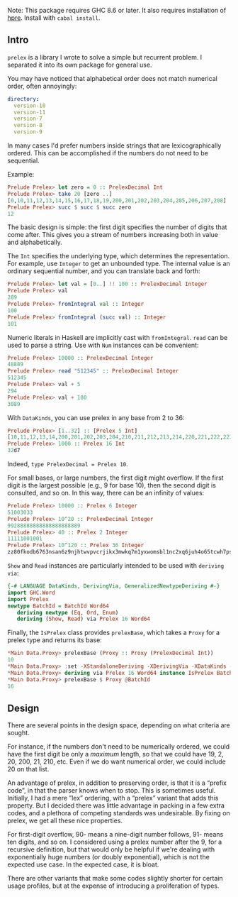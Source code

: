 Note:  This package requires GHC 8.6 or later.  It also requires
installation of [hpre](https://github.com/galenhuntington/hpre).
Install with `cabal install`.

##  Intro

`prelex` is a library I wrote to solve a simple but recurrent problem.
I separated it into its own package for general use.

You may have noticed that alphabetical order does not match numerical
order, often annoyingly:

```yaml
directory:
  version-10
  version-11
  version-7
  version-8
  version-9
```

In many cases I'd prefer numbers inside strings that are
lexicographically ordered.  This can be accomplished if the numbers
do not need to be sequential.

Example:

```haskell
Prelude Prelex> let zero = 0 :: PrelexDecimal Int
Prelude Prelex> take 20 [zero ..]
[0,10,11,12,13,14,15,16,17,18,19,200,201,202,203,204,205,206,207,208]
Prelude Prelex> succ $ succ $ succ zero
12
```

The basic design is simple: the first digit specifies the number of
digits that come after.  This gives you a stream of numbers increasing
both in value and alphabetically.

The `Int` specifies the underlying type, which determines the
representation.  For example, use `Integer` to get an unbounded type.
The internal value is an ordinary sequential number, and you can
translate back and forth:


```haskell
Prelude Prelex> let val = [0..] !! 100 :: PrelexDecimal Integer
Prelude Prelex> val
289
Prelude Prelex> fromIntegral val :: Integer
100
Prelude Prelex> fromIntegral (succ val) :: Integer
101
```

Numeric literals in Haskell are implicitly cast with `fromIntegral`.
`read` can be used to parse a string.  Use with `Num` instances can
be convenient:

```haskell
Prelude Prelex> 10000 :: PrelexDecimal Integer
48889
Prelude Prelex> read "512345" :: PrelexDecimal Integer
512345
Prelude Prelex> val + 5
294
Prelude Prelex> val + 100
3089
```

With `DataKinds`, you can use prelex in any base from 2 to 36:

```haskell
Prelude Prelex> [1..32] :: [Prelex 5 Int]
[10,11,12,13,14,200,201,202,203,204,210,211,212,213,214,220,221,222,223,224,230,231,232,233,234,240,241,242,243,244,3000,3001]
Prelude Prelex> 1000 :: Prelex 16 Int
32d7
```

Indeed, `type PrelexDecimal = Prelex 10`.

For small bases, or large numbers, the first digit might overflow.
If the first digit is the largest possible (e.g., 9 for base 10),
then the second digit is consulted, and so on.  In this way, there
can be an infinity of values:

```haskell
Prelude Prelex> 10000 :: Prelex 6 Integer
51003033
Prelude Prelex> 10^20 :: PrelexDecimal Integer
99288888888888888888889
Prelude Prelex> 40 :: Prelex 2 Integer
11111001001
Prelude Prelex> 10^120 :: Prelex 36 Integer
zz80fkodb6763nsan6z9njhtwvpvcrjikx3mwkq7m1yxwomsbl1nc2xq6juh4o65tcwh7ps3rb0uu6t8r
```

`Show` and `Read` instances are particularly intended to be used with
`deriving via`:

```haskell
{-# LANGUAGE DataKinds, DerivingVia, GeneralizedNewtypeDeriving #-}
import GHC.Word
import Prelex
newtype BatchId = BatchId Word64
   deriving newtype (Eq, Ord, Enum)
   deriving (Show, Read) via Prelex 16 Word64
```

Finally, the `IsPrelex` class provides `prelexBase`, which takes a
`Proxy` for a prelex type and returns its base:

```haskell
*Main Data.Proxy> prelexBase (Proxy :: Proxy (PrelexDecimal Int))
10
*Main Data.Proxy> :set -XStandaloneDeriving -XDerivingVia -XDataKinds -XTypeApplications
*Main Data.Proxy> deriving via Prelex 16 Word64 instance IsPrelex BatchId
*Main Data.Proxy> prelexBase $ Proxy @BatchId
16
```


##  Design

There are several points in the design space, depending on what
criteria are sought.

For instance, if the numbers don't need to be numerically ordered,
we could have the first digit be only a _maximum_ length, so that we
could have 19, 2, 20, 200, 21, 210, etc.  Even if we do want numerical
order, we could include 20 on that list.

An advantage of prelex, in addition to preserving order, is that
it is a “prefix code”, in that the parser knows when to stop.
This is sometimes useful.  Initially, I had a mere ”lex” ordering,
with a “prelex” variant that adds this property.  But I decided
there was little advantage in packing in a few extra codes, and a
plethora of competing standards was undesirable.  By fixing on prelex,
we get all these nice properties.

For first-digit overflow, 90- means a nine-digit number follows, 91-
means ten digits, and so on.  I considered using a prelex number after
the 9, for a recursive definition, but that would only be helpful if
we're dealing with exponentially huge numbers (or doubly exponential),
which is not the expected use case.  In the expected case, it is bloat.

There are other variants that make some codes slightly shorter
for certain usage profiles, but at the expense of introducing a
proliferation of types.
